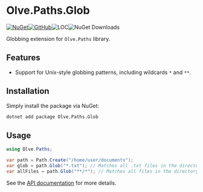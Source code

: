 # Olve.Paths.Glob
[![NuGet](https://img.shields.io/nuget/v/Olve.Paths.Glob?logo=nuget)](https://www.nuget.org/packages/Olve.Paths.Glob)[![GitHub](https://img.shields.io/github/license/OliverVea/Olve.Utilities)](LICENSE)![LOC](https://img.shields.io/endpoint?url=https%3A%2F%2Fghloc.vercel.app%2Fapi%2FOliverVea%2FOlve.Paths.Glob%2Fbadge)![NuGet Downloads](https://img.shields.io/nuget/dt/Olve.Paths.Glob)

Globbing extension for `Olve.Paths` library.

## Features

- Support for Unix-style globbing patterns, including wildcards `*` and `**`.

## Installation

Simply install the package via NuGet:

```bash
dotnet add package Olve.Paths.Glob
```

## Usage

```csharp
using Olve.Paths;

var path = Path.Create("/home/user/documents");
var glob = path.Glob("*.txt"); // Matches all .txt files in the directory
var allFiles = path.Glob("**/*"); // Matches all files in the directory and subdirectories
```

See the [API documentation](https://olivervea.github.io/Olve.Utilities/api/) for more details.
